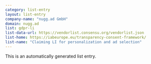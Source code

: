 ```yaml
---
category: list-entry
layout: list-entry
company-name: "nugg.ad GmbH"
domain: nugg.ad
list: gdpr-li
list-data-url: https://vendorlist.consensu.org/vendorlist.json
list-home: https://iabeurope.eu/transparency-consent-framework/
list-name: "Claiming LI for personalization and ad selection"
---
```


This is an automatically generated list entry.
